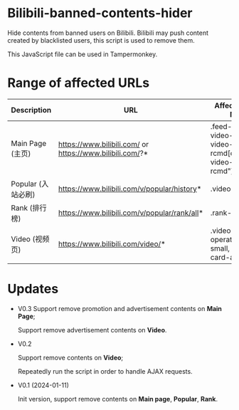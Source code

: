 # Bilibili-banned-contents-hider

Hide contents from banned users on Bilibili. Bilibili may push content created by blacklisted users, this script is used to remove them.

This JavaScript file can be used in Tampermonkey.

# Range of affected URLs

|Description|URL|Affected Class Name|
|--|--|--|
|Main Page (主页)|https://www.bilibili.com/ or https://www.bilibili.com/?*|.feed-card, .bili-video-card, .bili-video-card.is-rcmd[class="bili-video-card is-rcmd"]|
|Popular (入站必刷)|https://www.bilibili.com/v/popular/history*|.video-card|
|Rank (排行榜)|https://www.bilibili.com/v/popular/rank/all*|.rank-item|
|Video (视频页)|https://www.bilibili.com/video/*|.video-page-operator-card-small, .video-card-ad-small|

# Updates

- V0.3
  Support remove promotion and advertisement contents on **Main Page**;
  
  Support remove advertisement contents on **Video**.

- V0.2

  Support remove contents on **Video**;

  Repeatedly run the script in order to handle AJAX requests.

- V0.1 (2024-01-11)

  Init version, support remove contents on **Main page**, **Popular**, **Rank**.
